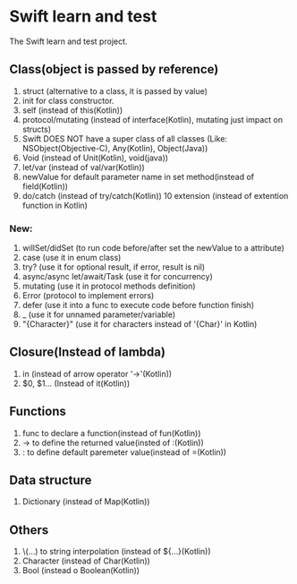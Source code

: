 #  Swift learn and test

The Swift learn and test project.

## Class(object is passed by reference)
1. struct (alternative to a class, it is passed by value)
2. init for class constructor.
3. self (instead of this(Kotlin))
4. protocol/mutating (instead of interface(Kotlin), mutating just impact on structs)
5. Swift DOES NOT have a super class of all classes (Like: NSObject(Objective-C), Any(Kotlin), Object(Java))
6. Void (instead of Unit(Kotlin), void(java))
7. let/var (instead of val/var(Kotlin))
8. newValue for default parameter name in set method(instead of field(Kotlin))
9. do/catch (instead of try/catch(Kotlin))
10 extension (instead of extention function in Kotlin)

### New:
1. willSet/didSet (to run code before/after set the newValue to a attribute)
2. case (use it in enum class)
3. try? (use it for optional result, if error, result is nil)
4. async/async let/await/Task (use it for concurrency)
5. mutating (use it in protocol methods definition)
6. Error (protocol to implement errors)
7. defer (use it into a func to execute code before function finish)
8. \_ (use it for unnamed parameter/variable)
9. "{Character}" (use it for characters instead of '{Char}' in Kotlin)

## Closure(Instead of lambda)
1. in (instead of arrow operator '->'(Kotlin))
2. $0, $1... (Instead of it(Kotlin))

## Functions
1. func to declare a function(instead of fun(Kotlin))
2. -> to define the returned value(insted of :(Kotlin))
3. : to define default paremeter value(instead of =(Kotlin))

## Data structure
1. Dictionary (instead of Map(Kotlin))

## Others
1. \\(...) to string interpolation (instead of ${...}(Kotlin))
2. Character (instead of Char(Kotlin))
3. Bool (instead o Boolean(Kotlin))
